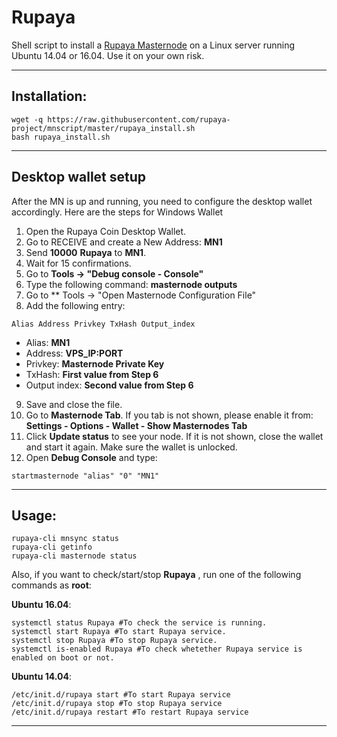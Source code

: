 # Rupaya
Shell script to install a [Rupaya Masternode](http://www.rupx.io/) on a Linux server running Ubuntu 14.04 or 16.04. Use it on your own risk.

***
## Installation:
```
wget -q https://raw.githubusercontent.com/rupaya-project/mnscript/master/rupaya_install.sh
bash rupaya_install.sh
```
***

## Desktop wallet setup

After the MN is up and running, you need to configure the desktop wallet accordingly. Here are the steps for Windows Wallet
1. Open the Rupaya Coin Desktop Wallet.
2. Go to RECEIVE and create a New Address: **MN1**
3. Send **10000** **Rupaya** to **MN1**.
4. Wait for 15 confirmations.
5. Go to **Tools -> "Debug console - Console"**
6. Type the following command: **masternode outputs**
7. Go to  ** Tools -> "Open Masternode Configuration File"
8. Add the following entry:
```
Alias Address Privkey TxHash Output_index
```
* Alias: **MN1**
* Address: **VPS_IP:PORT**
* Privkey: **Masternode Private Key**
* TxHash: **First value from Step 6**
* Output index:  **Second value from Step 6**
9. Save and close the file.
10. Go to **Masternode Tab**. If you tab is not shown, please enable it from: **Settings - Options - Wallet - Show Masternodes Tab**
11. Click **Update status** to see your node. If it is not shown, close the wallet and start it again. Make sure the wallet is unlocked.
12. Open **Debug Console** and type:
```
startmasternode "alias" "0" "MN1"
```
***

## Usage:
```
rupaya-cli mnsync status
rupaya-cli getinfo
rupaya-cli masternode status
```

Also, if you want to check/start/stop **Rupaya** , run one of the following commands as **root**:

**Ubuntu 16.04**:
```
systemctl status Rupaya #To check the service is running.
systemctl start Rupaya #To start Rupaya service.
systemctl stop Rupaya #To stop Rupaya service.
systemctl is-enabled Rupaya #To check whetether Rupaya service is enabled on boot or not.
```
**Ubuntu 14.04**:  
```
/etc/init.d/rupaya start #To start Rupaya service
/etc/init.d/rupaya stop #To stop Rupaya service
/etc/init.d/rupaya restart #To restart Rupaya service
```

***

